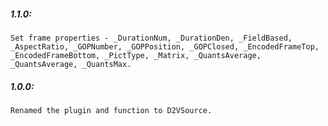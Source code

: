 ##### 1.1.0:
    Set frame properties - _DurationNum, _DurationDen, _FieldBased, _AspectRatio, _GOPNumber, _GOPPosition, _GOPClosed, _EncodedFrameTop, _EncodedFrameBottom, _PictType, _Matrix, _QuantsAverage, _QuantsAverage, _QuantsMax.

##### 1.0.0:
    Renamed the plugin and function to D2VSource.